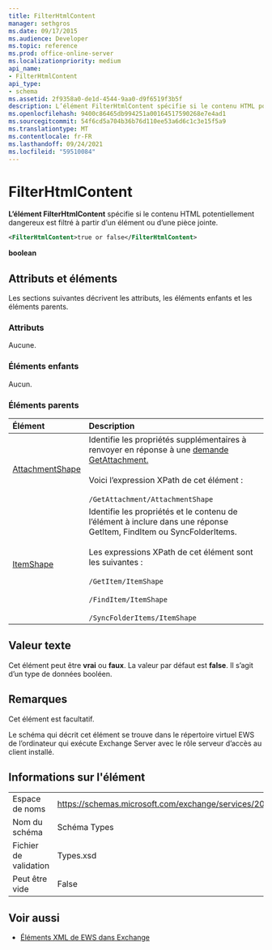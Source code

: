 ```yaml
---
title: FilterHtmlContent
manager: sethgros
ms.date: 09/17/2015
ms.audience: Developer
ms.topic: reference
ms.prod: office-online-server
ms.localizationpriority: medium
api_name:
- FilterHtmlContent
api_type:
- schema
ms.assetid: 2f9358a0-de1d-4544-9aa0-d9f6519f3b5f
description: L’élément FilterHtmlContent spécifie si le contenu HTML potentiellement dangereux est filtré à partir d’un élément ou d’une pièce jointe.
ms.openlocfilehash: 9400c86465db994251a00164517590268e7e4ad1
ms.sourcegitcommit: 54f6cd5a704b36b76d110ee53a6d6c1c3e15f5a9
ms.translationtype: MT
ms.contentlocale: fr-FR
ms.lasthandoff: 09/24/2021
ms.locfileid: "59510084"
---
```

# <a name="filterhtmlcontent"></a>FilterHtmlContent

**L’élément FilterHtmlContent** spécifie si le contenu HTML potentiellement dangereux est filtré à partir d’un élément ou d’une pièce jointe. 
  
```xml
<FilterHtmlContent>true or false</FilterHtmlContent>
```

 **boolean**
## <a name="attributes-and-elements"></a>Attributs et éléments

Les sections suivantes décrivent les attributs, les éléments enfants et les éléments parents.
  
### <a name="attributes"></a>Attributs

Aucune.
  
### <a name="child-elements"></a>Éléments enfants

Aucun.
  
### <a name="parent-elements"></a>Éléments parents

|**Élément**|**Description**|
|:-----|:-----|
|[AttachmentShape](attachmentshape.md) <br/> | Identifie les propriétés supplémentaires à renvoyer en réponse à une [demande GetAttachment.](getattachment.md)  <br/><br/>  Voici l’expression XPath de cet élément : <br/> <br/>  `/GetAttachment/AttachmentShape` <br/> |
|[ItemShape](itemshape.md) <br/> | Identifie les propriétés et le contenu de l’élément à inclure dans une réponse GetItem, FindItem ou SyncFolderItems.  <br/> <br/> Les expressions XPath de cet élément sont les suivantes : <br/> <br/>  `/GetItem/ItemShape`<br/> <br/>  `/FindItem/ItemShape`<br/> <br/>  `/SyncFolderItems/ItemShape` <br/> |
   
## <a name="text-value"></a>Valeur texte

Cet élément peut être **vrai** ou **faux**. La valeur par défaut est **false**. Il s’agit d’un type de données booléen.
  
## <a name="remarks"></a>Remarques

Cet élément est facultatif.
  
Le schéma qui décrit cet élément se trouve dans le répertoire virtuel EWS de l’ordinateur qui exécute Exchange Server avec le rôle serveur d’accès au client installé.
  
## <a name="element-information"></a>Informations sur l'élément

|||
|:-----|:-----|
|Espace de noms  <br/> |https://schemas.microsoft.com/exchange/services/2006/types  <br/> |
|Nom du schéma  <br/> |Schéma Types  <br/> |
|Fichier de validation  <br/> |Types.xsd  <br/> |
|Peut être vide  <br/> |False  <br/> |
   
## <a name="see-also"></a>Voir aussi

- [Éléments XML de EWS dans Exchange](ews-xml-elements-in-exchange.md)

